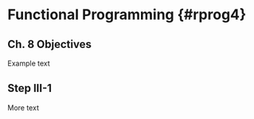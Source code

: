# Functional Programming {#rprog4}




## Ch. 8 Objectives

Example text  

## Step III-1

More text
